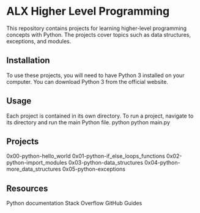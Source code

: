 # ALX Higher Level Programming
This repository contains projects for learning higher-level programming concepts with Python. The projects cover topics such as data structures, exceptions, and modules.

## Installation
To use these projects, you will need to have Python 3 installed on your computer. You can download Python 3 from the official website.

## Usage
Each project is contained in its own directory. To run a project, navigate to its directory and run the main Python file.
python
python main.py

## Projects
0x00-python-hello_world
0x01-python-if_else_loops_functions
0x02-python-import_modules
0x03-python-data_structures
0x04-python-more_data_structures
0x05-python-exceptions

## Resources
Python documentation
Stack Overflow
GitHub Guides
